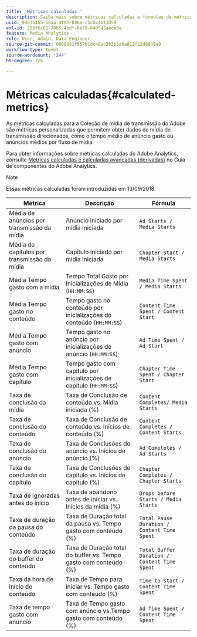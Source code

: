 ```yaml
---
title: 'Métricas calculadas '
description: Saiba mais sobre métricas calculadas e fórmulas de métricas na Coleção de mídia de transmissão.
uuid: 9dd35155-58aa-4f05-896e-c5cbc4b13d59
exl-id: 253f6c61-70b5-4bdf-8e79-840545aeca0e
feature: Media Analytics
role: User, Admin, Data Engineer
source-git-commit: 0088d41f557b1dc49ac2b3b6d0a812f22d8849e9
workflow-type: tm+mt
source-wordcount: '244'
ht-degree: 72%

---
```


# Métricas calculadas{#calculated-metrics}

As métricas calculadas para a Coleção de mídia de transmissão do Adobe são métricas personalizadas que permitem obter dados de mídia de transmissão direcionados, como o tempo médio de anúncio gasto ou anúncios médios por fluxo de mídia.

Para obter informações sobre métricas calculadas do Adobe Analytics, consulte [Métricas calculadas e calculadas avançadas (derivadas)](https://experienceleague.adobe.com/docs/analytics/components/calculated-metrics/cm-overview.html?lang=pt-BR) no Guia de componentes do Adobe Analytics.

>[!NOTE]
>
>Essas métricas calculadas foram introduzidas em 13/09/2018.

| Métrica | Descrição | Fórmula |
|---|---|---|
| Média de anúncios por transmissão da mídia | Anúncio iniciado por mídia iniciada | `Ad Starts / Media Starts` |
| Média de capítulos por transmissão da mídia | Capítulo iniciado por mídia iniciada | `Chapter Start / Media Starts` |
| Média Tempo gasto com a mídia | Tempo Total Gasto por Inicializações de Mídia (`HH:MM:SS`) | `Media Time Spent / Media Starts` |
| Média Tempo gasto no conteúdo | Tempo gasto no conteúdo por inicializações do conteúdo (`HH:MM:SS`) | `Content Time Spent / Content Start` |
| Média Tempo gasto com anúncio | Tempo gasto no anúncio por inicializações de anúncio (`HH:MM:SS`) | `Ad Time Spent / Ad Start` |
| Média Tempo gasto com capítulo | Tempo gasto com capítulo por inicializações de capítulo (`HH:MM:SS`) | `Chapter Time Spent / Chapter Start` |
| Taxa de conclusão da mídia | Taxa de Conclusão de conteúdo vs. Mídia iniciada (%) | `Content Completes/ Media Starts` |
| Taxa de conclusão do conteúdo | Taxa de Conclusão de conteúdo vs. Inícios de conteúdo (%) | `Content Completes / Content Starts` |
| Taxa de conclusão do anúncio | Taxa de Conclusões de anúncio vs. Inícios de anúncio (%) | `Ad Completes / Ad Starts` |
| Taxa de conclusão do capítulo | Taxa de Conclusões de capítulo vs. Inícios de capítulo (%) | `Chapter Completes / Chapter Starts` |
| Taxa de ignoradas antes do início | Taxa de abandono antes de iniciar vs. Inícios da mídia (%) | `Drops before Starts / Media Starts` |
| Taxa de duração da pausa do conteúdo | Taxa de Duração total da pausa vs. Tempo gasto com conteúdo (%) | `Total Pause Duration / Content Time Spent` |
| Taxa de duração do buffer do conteúdo | Taxa de Duração total do buffer vs. Tempo gasto com conteúdo (%) | `Total Buffer Duration / Content Time Spent` |
| Taxa da hora de início do conteúdo | Taxa de Tempo para iniciar vs. Tempo gasto com conteúdo (%) | `Time to Start / Content Time Spent` |
| Taxa de tempo gasto com anúncio | Taxa de Tempo gasto com anúncio vs.Tempo gasto com conteúdo (%) | `Ad Time Spent / Content Time Spent` |
